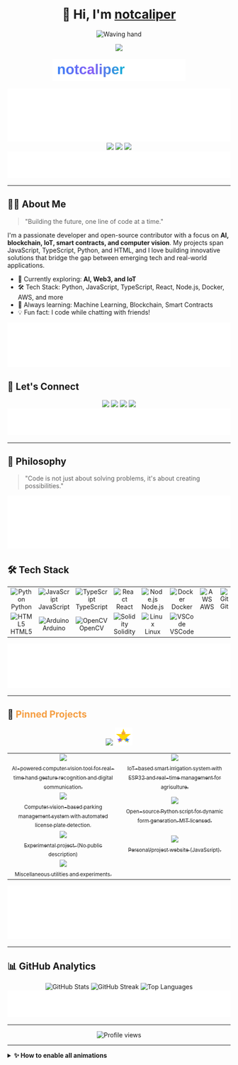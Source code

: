 # <div align="center">👋 Hi, I'm <a href="https://github.com/notcaliper">notcaliper</a></div>

<!-- Animated Waving Hand GIF in Intro -->
<p align="center">
  <img src="assets/wave-hand.gif" width="60" alt="Waving hand"/>
</p>

<!-- Gradient Animated Banner -->
<p align="center">
  <img src="https://readme-typing-svg.herokuapp.com?font=Fira+Code&size=32&duration=3000&pause=1000&color=F59E42,F43F5E,3B82F6&center=true&vCenter=true&random=false&width=800&lines=Hi%2C+I'm+notcaliper!;AI+%7C+Blockchain+%7C+IoT+%7C+Smart+Contracts+%7C+Computer+Vision+Enthusiast;Open+Source+%F0%9F%92%BB+%7C+Full+Stack+Developer"/>
</p>

<!-- Animated Gradient Text -->
<p align="center">
  <img src="assets/animated-gradient-text.svg" width="300" alt="notcaliper"/>
</p>

<!-- Multi-Wave Animation (Main Divider) -->
<img src="assets/multi-wave-animated.svg" width="100%" height="120px"/>

<div align="center">
  <a href="https://linkedin.com/in/notakshay"><img src="https://img.shields.io/badge/LinkedIn-0077B5?style=for-the-badge&logo=linkedin&logoColor=white" /></a>
  <a href="https://github.com/notcaliper"><img src="https://img.shields.io/badge/GitHub-100000?style=for-the-badge&logo=github&logoColor=white" /></a>
  <a href="https://notcaliper.me"><img src="https://img.shields.io/badge/Portfolio-FF5722?style=for-the-badge&logo=google-chrome&logoColor=white" /></a>
</div>

<img src="assets/wave-bottom-animated.svg" width="100%" height="60px"/>

---

## 🧑‍💻 About Me

> "Building the future, one line of code at a time."

I'm a passionate developer and open-source contributor with a focus on **AI, blockchain, IoT, smart contracts, and computer vision**. My projects span JavaScript, TypeScript, Python, and HTML, and I love building innovative solutions that bridge the gap between emerging tech and real-world applications.

- 🔭 Currently exploring: **AI, Web3, and IoT**
- 🛠️ Tech Stack: Python, JavaScript, TypeScript, React, Node.js, Docker, AWS, and more
- 🌱 Always learning: Machine Learning, Blockchain, Smart Contracts
- 💡 Fun fact: I code while chatting with friends!

<!-- Blob Divider for Variety -->
<img src="assets/blob-divider-animated.svg" width="100%" height="100px"/>

## 🤝 Let's Connect

<div align="center">
  <a href="mailto:notcaliper@gmail.com"><img src="https://img.shields.io/badge/Email-D14836?style=for-the-badge&logo=gmail&logoColor=white" /></a>
  <a href="https://twitter.com/notcaliper"><img src="https://img.shields.io/badge/Twitter-1DA1F2?style=for-the-badge&logo=twitter&logoColor=white" /></a>
  <a href="https://linkedin.com/in/notakshay"><img src="https://img.shields.io/badge/LinkedIn-0077B5?style=for-the-badge&logo=linkedin&logoColor=white" /></a>
  <a href="https://notcaliper.me"><img src="https://img.shields.io/badge/Portfolio-FF5722?style=for-the-badge&logo=google-chrome&logoColor=white" /></a>
</div>

<img src="assets/wave-top-animated.svg" width="100%" height="60px"/>

---

## 🌈 Philosophy

> "Code is not just about solving problems, it's about creating possibilities."

<img src="assets/multi-wave-animated.svg" width="100%" height="120px"/>

## 🛠️ Tech Stack

<div align="center">
  <table>
    <tr>
      <td align="center" width="90"><img src="https://skillicons.dev/icons?i=python" title="Python"/><br/>Python</td>
      <td align="center" width="90"><img src="https://skillicons.dev/icons?i=js" title="JavaScript"/><br/>JavaScript</td>
      <td align="center" width="90"><img src="https://skillicons.dev/icons?i=ts" title="TypeScript"/><br/>TypeScript</td>
      <td align="center" width="90"><img src="https://skillicons.dev/icons?i=react" title="React"/><br/>React</td>
      <td align="center" width="90"><img src="https://skillicons.dev/icons?i=nodejs" title="Node.js"/><br/>Node.js</td>
      <td align="center" width="90"><img src="https://skillicons.dev/icons?i=docker" title="Docker"/><br/>Docker</td>
      <td align="center" width="90"><img src="https://skillicons.dev/icons?i=aws" title="AWS"/><br/>AWS</td>
      <td align="center" width="90"><img src="https://skillicons.dev/icons?i=git" title="Git"/><br/>Git</td>
    </tr>
    <tr>
      <td align="center" width="90"><img src="https://skillicons.dev/icons?i=html" title="HTML5"/><br/>HTML5</td>
      <td align="center" width="90"><img src="https://skillicons.dev/icons?i=arduino" title="Arduino"/><br/>Arduino</td>
      <td align="center" width="90"><img src="https://skillicons.dev/icons?i=opencv" title="OpenCV"/><br/>OpenCV</td>
      <td align="center" width="90"><img src="https://skillicons.dev/icons?i=solidity" title="Solidity"/><br/>Solidity</td>
      <td align="center" width="90"><img src="https://skillicons.dev/icons?i=linux" title="Linux"/><br/>Linux</td>
      <td align="center" width="90"><img src="https://skillicons.dev/icons?i=vscode" title="VSCode"/><br/>VSCode</td>
      <td align="center" width="90"></td>
      <td align="center" width="90"></td>
    </tr>
  </table>
</div>

<img src="assets/blob-divider-animated.svg" width="100%" height="100px"/>

---

## 🚩 <span style="color:#F59E42;">Pinned Projects</span>

<div align="center">
  <img src="https://img.shields.io/badge/Pinned%20Projects-F59E42?style=for-the-badge&logo=pinboard&logoColor=white"/>
  <img src="assets/animated-sparkle.svg" width="40" alt="Sparkle animation"/>
</div>

<div align="center">

<table>
  <tr>
    <td align="center" width="320px">
      <a href="https://github.com/notcaliper/HandGaze">
        <img src="https://img.shields.io/badge/HandGaze-vision-blue?style=for-the-badge&logo=opencv&logoColor=white"/><br/>
        <sub>AI-powered computer vision tool for real-time hand gesture recognition and digital communication.</sub>
      </a>
    </td>
    <td align="center" width="320px">
      <a href="https://github.com/notcaliper/ASEP-AIDS">
        <img src="https://img.shields.io/badge/ASEP--AIDS-iot-green?style=for-the-badge&logo=arduino&logoColor=white"/><br/>
        <sub>IoT-based smart irrigation system with ESP32 and real-time management for agriculture.</sub>
      </a>
    </td>
  </tr>
  <tr>
    <td align="center" width="320px">
      <a href="https://github.com/notcaliper/python-parking">
        <img src="https://img.shields.io/badge/python--parking-cv-yellow?style=for-the-badge&logo=python&logoColor=white"/><br/>
        <sub>Computer vision-based parking management system with automated license plate detection.</sub>
      </a>
    </td>
    <td align="center" width="320px">
      <a href="https://github.com/notcaliper/Form-Generate-script">
        <img src="https://img.shields.io/badge/Form--Generate--script-python-blueviolet?style=for-the-badge&logo=python&logoColor=white"/><br/>
        <sub>Open-source Python script for dynamic form generation. MIT licensed.</sub>
      </a>
    </td>
  </tr>
  <tr>
    <td align="center" width="320px">
      <a href="https://github.com/notcaliper/YoLED">
        <img src="https://img.shields.io/badge/YoLED-experimental-lightgrey?style=for-the-badge&logo=raspberrypi&logoColor=white"/><br/>
        <sub>Experimental project. (No public description)</sub>
      </a>
    </td>
    <td align="center" width="320px">
      <a href="https://github.com/notcaliper/notcaliper.github.io">
        <img src="https://img.shields.io/badge/notcaliper.github.io-website-9cf?style=for-the-badge&logo=vercel&logoColor=white"/><br/>
        <sub>Personal/project website (JavaScript).</sub>
      </a>
    </td>
  </tr>
  <tr>
    <td align="center" width="320px">
      <a href="https://github.com/notcaliper/notcaliper">
        <img src="https://img.shields.io/badge/notcaliper-utils-informational?style=for-the-badge&logo=github&logoColor=white"/><br/>
        <sub>Miscellaneous utilities and experiments.</sub>
      </a>
    </td>
    <td></td>
  </tr>
</table>

</div>

<img src="assets/multi-wave-animated.svg" width="100%" height="120px"/>

---

## 📊 GitHub Analytics

<div align="center">
  <img src="https://github-readme-stats.vercel.app/api?username=notcaliper&show_icons=true&theme=tokyonight&hide_border=true&count_private=true" height="150" alt="GitHub Stats"/>
  <img src="https://github-readme-streak-stats.herokuapp.com/?user=notcaliper&theme=tokyonight&hide_border=true" height="150" alt="GitHub Streak"/>
  <img src="https://github-readme-stats.vercel.app/api/top-langs/?username=notcaliper&layout=compact&theme=tokyonight&hide_border=true" alt="Top Languages"/>
</div>

<img src="assets/wave-bottom-animated.svg" width="100%" height="60px"/>

---

<div align="center">
  <img src="https://komarev.com/ghpvc/?username=notcaliper&style=for-the-badge&color=blue" alt="Profile views"/>
</div>

---

<!-- Instructions for enabling animations -->

<details>
<summary><b>✨ How to enable all animations</b></summary>

<p>For the full animated experience, make sure you have the following files in your <code>assets</code> folder:</p>

<ul>
  <li><code>wave-hand.gif</code> - Animated waving hand</li>
  <li><code>wave-top-animated.svg</code> - Top wave divider</li>
  <li><code>wave-bottom-animated.svg</code> - Bottom wave divider</li>
  <li><code>multi-wave-animated.svg</code> - Multi-layered wave animation</li>
  <li><code>blob-divider-animated.svg</code> - Morphing blob divider</li>
  <li><code>animated-gradient-text.svg</code> - Gradient animated text</li>
  <li><code>animated-sparkle.svg</code> - Sparkle animation</li>
  <li><code>sparkle.gif</code> - Sparkle GIF (optional alternative)</li>
</ul>

<p>All SVG files have been created and are part of this repository. Just use them as shown in the README.</p>
</details>


